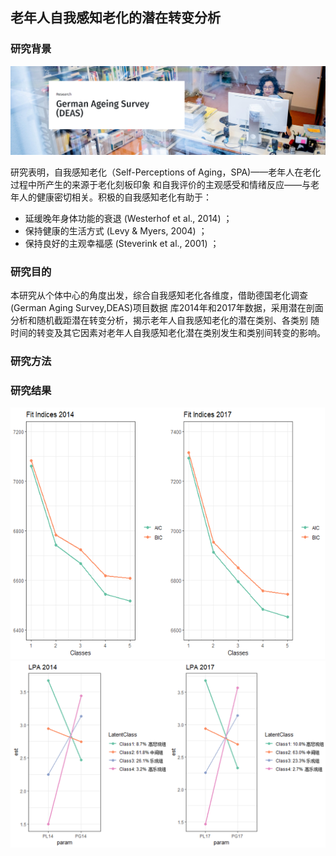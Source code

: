 ## 老年人自我感知老化的潜在转变分析

### 研究背景
![](picture/german.png)

研究表明，自我感知老化（Self-Perceptions of Aging，SPA)——老年人在老化过程中所产生的来源于老化刻板印象
和自我评价的主观感受和情绪反应——与老年人的健康密切相关。积极的自我感知老化有助于：
- 延缓晚年身体功能的衰退 (Westerhof et al., 2014) ；
- 保持健康的生活方式     (Levy & Myers, 2004) ；
- 保持良好的主观幸福感   (Steverink et al., 2001) ；

### 研究目的
本研究从个体中心的角度出发，综合自我感知老化各维度，借助德国老化调查(German Aging Survey,DEAS)项目数据
库2014年和2017年数据，采用潜在剖面分析和随机截距潜在转变分析，揭示老年人自我感知老化的潜在类别、各类别
随时间的转变及其它因素对老年人自我感知老化潜在类别发生和类别间转变的影响。


### 研究方法

### 研究结果
![拟合指数](picture/fit.png)
![拟合指数](picture/cat.png)

